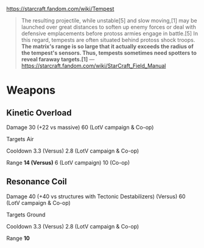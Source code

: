 https://starcraft.fandom.com/wiki/Tempest

>The resulting projectile, while unstable[5] and slow moving,[1] may be launched over great distances to soften up enemy forces or deal with defensive emplacements before protoss armies engage in battle.[5] In this regard, tempests are often situated behind protoss shock troops.
>**The matrix's range is so large that it actually exceeds the radius of the tempest's sensors. Thus, tempests sometimes need spotters to reveal faraway targets.[1]**
>—https://starcraft.fandom.com/wiki/StarCraft_Field_Manual

# Weapons
## Kinetic Overload
Damage
30 (+22 vs massive)
60 (LotV campaign & Co-op)

Targets Air

Cooldown
3.3 (Versus)
2.8 (LotV campaign & Co-op)

Range
**14 (Versus)**
6 (LotV campaign)
10 (Co-op)

## Resonance Coil
Damage
40 (+40 vs structures with Tectonic Destabilizers) (Versus)
60 (LotV campaign & Co-op)

Targets Ground

Cooldown
3.3 (Versus)
2.8 (LotV campaign & Co-op)

Range
**10**

